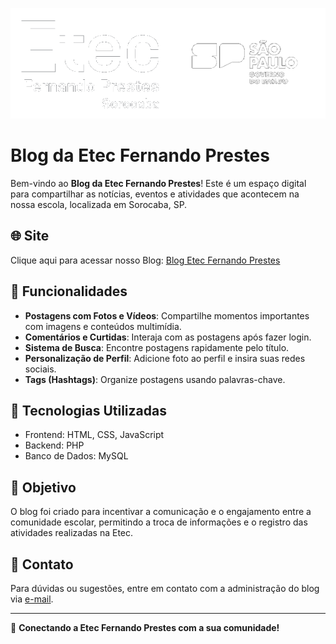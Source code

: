 ![Logo da Etec Fernando Prestes](static/logo_site_github.png)
# Blog da Etec Fernando Prestes

Bem-vindo ao **Blog da Etec Fernando Prestes**! Este é um espaço digital para compartilhar as notícias, eventos e atividades que acontecem na nossa escola, localizada em Sorocaba, SP.

## 🌐 Site 

Clique aqui para acessar nosso Blog: [Blog Etec Fernando Prestes](https://blog-fp.infinityfreeapp.com)

## 🚀 Funcionalidades

- **Postagens com Fotos e Vídeos**: Compartilhe momentos importantes com imagens e conteúdos multimídia.
- **Comentários e Curtidas**: Interaja com as postagens após fazer login.
- **Sistema de Busca**: Encontre postagens rapidamente pelo título.
- **Personalização de Perfil**: Adicione foto ao perfil e insira suas redes sociais.
- **Tags (Hashtags)**: Organize postagens usando palavras-chave.

## 📱 Tecnologias Utilizadas

- Frontend: HTML, CSS, JavaScript
- Backend: PHP
- Banco de Dados: MySQL

## 🎯 Objetivo

O blog foi criado para incentivar a comunicação e o engajamento entre a comunidade escolar, permitindo a troca de informações e o registro das atividades realizadas na Etec.

## 📧 Contato

Para dúvidas ou sugestões, entre em contato com a administração do blog via [e-mail](mailto:nexuscommunity07@gmail.com).

---

🌟 **Conectando a Etec Fernando Prestes com a sua comunidade!**
